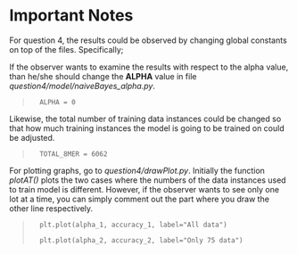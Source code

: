# Important Notes

For question 4, the results could be observed by changing global constants on top of the files. Specifically;

If the observer wants to examine the results with respect to the alpha value, than he/she should change the **ALPHA** value in file _question4/model/naiveBayes_alpha.py_.

>       ALPHA = 0

Likewise, the total number of training data instances could be changed so that how much training instances the model is going to be trained on could be adjusted.

>       TOTAL_8MER = 6062

For plotting graphs, go to _question4/drawPlot.py_. Initially the function _plotAT()_ plots the two cases where the numbers of the data instances used to train model is different. However, if the observer wants to see only one lot at a time, you can simply comment out the part where you draw the other line respectively.

>       plt.plot(alpha_1, accuracy_1, label="All data")
>
>       plt.plot(alpha_2, accuracy_2, label="Only 75 data")
